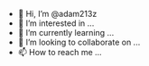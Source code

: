 - 👋 Hi, I’m @adam213z
- 👀 I’m interested in ...
- 🌱 I’m currently learning ...
- 💞️ I’m looking to collaborate on ...
- 📫 How to reach me ...

<!---
adam213z/adam213z is a ✨ special ✨ repository because its `README.md` (this file) appears on your GitHub profile.
You can click the Preview link to take a look at your changes.
--->

